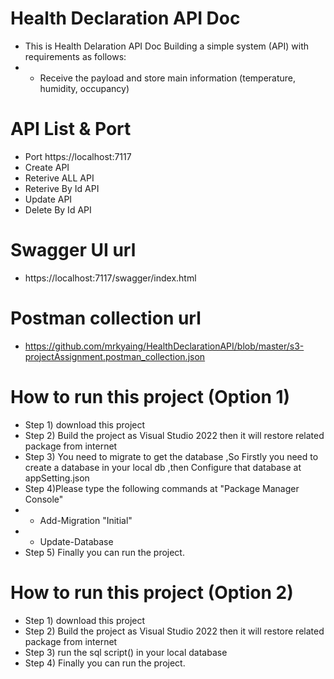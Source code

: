 # Health Declaration API Doc
- This is Health Delaration API Doc Building a simple system (API) with requirements as follows:
- -  Receive the payload and store main information (temperature, humidity,
occupancy)
# API List & Port 
- Port https://localhost:7117
- Create API
- Reterive ALL API
- Reterive By Id API
- Update API
- Delete By Id API
# Swagger UI url 
- https://localhost:7117/swagger/index.html
# Postman collection url 
- https://github.com/mrkyaing/HealthDeclarationAPI/blob/master/s3-projectAssignment.postman_collection.json
# How to run this project (Option 1)
- Step 1) download this project 
- Step 2) Build the project as Visual Studio 2022 then it will restore related package from internet
- Step 3) You need to migrate to get the database ,So Firstly you need to create a database in your local db ,then Configure that database at appSetting.json
- Step 4)Please type the following commands at "Package Manager Console"
- - Add-Migration "Initial"
- - Update-Database 
- Step 5) Finally you can run the project.
# How to run this project (Option 2)
- Step 1) download this project 
- Step 2) Build the project as Visual Studio 2022 then it will restore related package from internet
- Step 3) run the sql script() in your local database 
- Step 4) Finally you can run the project.